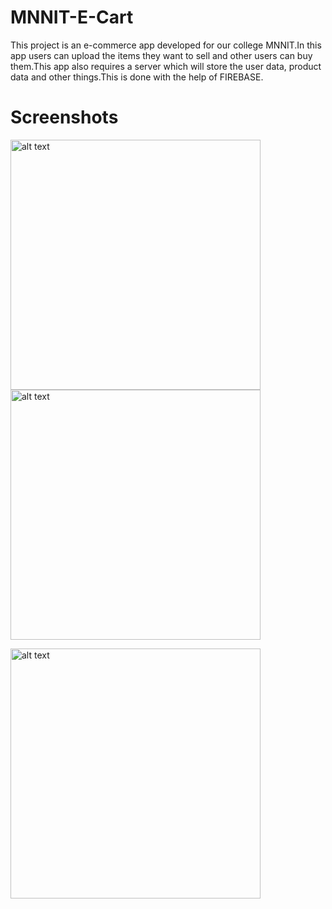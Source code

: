 #   MNNIT-E-Cart
This project is an e-commerce app developed for our college MNNIT.In this app users can upload the items they want to sell and other users can buy them.This app also requires a server which will store the user data, product data and other things.This is done with the help of FIREBASE.



# Screenshots

<img src="https://github.com/crazyhitty/firebase-chat/raw/master/screenshots/users.png" alt="alt text" width="400"> <img src="https://github.com/crazyhitty/firebase-chat/raw/master/screenshots/chat.png" alt="alt text" width="400">

<img src="https://github.com/crazyhitty/firebase-chat/raw/master/screenshots/push_notification.png" alt="alt text" width="400">
